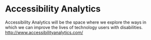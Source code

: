 # Accessibility Analytics
Accessibility Analytics will be the space where we explore the ways in which we can improve the lives of technology users with disabilities.
http://www.accessibilityanalytics.com/

